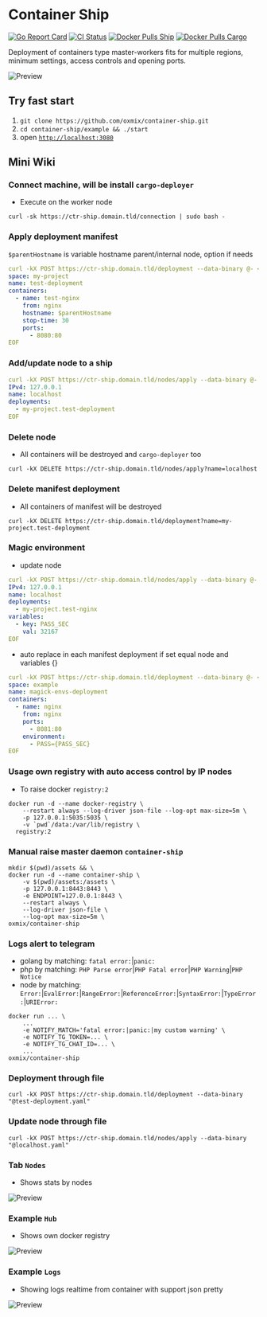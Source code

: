 # Container Ship
[![Go Report Card](https://goreportcard.com/badge/github.com/oxmix/container-ship)](https://goreportcard.com/report/github.com/oxmix/container-ship)
[![CI Status](https://github.com/oxmix/container-ship/workflows/test%20build%20publish/badge.svg)](https://github.com/oxmix/container-ship/actions/workflows/hub-docker.yaml)
[![Docker Pulls Ship](https://img.shields.io/docker/pulls/oxmix/container-ship.svg?logo=docker)](https://hub.docker.com/r/oxmix/container-ship)
[![Docker Pulls Cargo](https://img.shields.io/docker/pulls/oxmix/cargo-deployer.svg?logo=docker)](https://hub.docker.com/r/oxmix/cargo-deployer)

Deployment of containers type master-workers fits for multiple regions, minimum settings, access controls and opening ports.

![Preview](.github/preview/states.png)

## Try fast start

1. `git clone https://github.com/oxmix/container-ship.git`
2. `cd container-ship/example && ./start`
3. open [`http://localhost:3080`](http://localhost:3080)

## Mini Wiki

### Connect machine, will be install `cargo-deployer`
* Execute on the worker node
```shell
curl -sk https://ctr-ship.domain.tld/connection | sudo bash -
```

### Apply deployment manifest
`$parentHostname` is variable hostname parent/internal node, option if needs
```yaml
curl -kX POST https://ctr-ship.domain.tld/deployment --data-binary @- << 'EOF'
space: my-project
name: test-deployment
containers:
  - name: test-nginx
    from: nginx
    hostname: $parentHostname
    stop-time: 30
    ports:
      - 8080:80
EOF
```

### Add/update node to a ship
```yaml
curl -kX POST https://ctr-ship.domain.tld/nodes/apply --data-binary @- << 'EOF'
IPv4: 127.0.0.1
name: localhost
deployments:
  - my-project.test-deployment
EOF
```

### Delete node
* All containers will be destroyed and `cargo-deployer` too
```shell
curl -kX DELETE https://ctr-ship.domain.tld/nodes/apply?name=localhost
```

### Delete manifest deployment
* All containers of manifest will be destroyed
```shell
curl -kX DELETE https://ctr-ship.domain.tld/deployment?name=my-project.test-deployment
```

### Magic environment
* update node
```yaml
curl -kX POST https://ctr-ship.domain.tld/nodes/apply --data-binary @- << 'EOF'
IPv4: 127.0.0.1
name: localhost
deployments: 
  - my-project.test-nginx
variables:
  - key: PASS_SEC
    val: 32167
EOF
```
* auto replace in each manifest deployment if set equal node and variables {}
```yaml
curl -kX POST https://ctr-ship.domain.tld/deployment --data-binary @- << 'EOF'
space: example
name: magick-envs-deployment
containers:
  - name: nginx
    from: nginx
    ports:
      - 8081:80
    environment:
      - PASS={PASS_SEC}
EOF
```

### Usage own registry with auto access control by IP nodes
* To raise docker `registry:2`
```shell
docker run -d --name docker-registry \
    --restart always --log-driver json-file --log-opt max-size=5m \
    -p 127.0.0.1:5035:5035 \
    -v `pwd`/data:/var/lib/registry \
  registry:2
```

### Manual raise master daemon `container-ship`
```shell
mkdir $(pwd)/assets && \
docker run -d --name container-ship \
    -v $(pwd)/assets:/assets \
    -p 127.0.0.1:8443:8443 \
    -e ENDPOINT=127.0.0.1:8443 \
    --restart always \
    --log-driver json-file \
    --log-opt max-size=5m \
oxmix/container-ship
```

### Logs alert to telegram
* golang by matching: `fatal error:`|`panic:`
* php by matching: `PHP Parse error`|`PHP Fatal error`|`PHP Warning`|`PHP Notice`
* node by matching: `Error:`|`EvalError:`|`RangeError:`|`ReferenceError:`|`SyntaxError:`|`TypeError:`|`URIError:`
```shell
docker run ... \
    ...
    -e NOTIFY_MATCH='fatal error:|panic:|my custom warning' \
    -e NOTIFY_TG_TOKEN=... \
    -e NOTIFY_TG_CHAT_ID=... \
    ...
oxmix/container-ship
```

### Deployment through file
```shell
curl -kX POST https://ctr-ship.domain.tld/deployment --data-binary "@test-deployment.yaml"
```

### Update node through file
```shell
curl -kX POST https://ctr-ship.domain.tld/nodes/apply --data-binary "@localhost.yaml"
```

### Tab `Nodes`
* Shows stats by nodes

![Preview](.github/preview/nodes.png)

### Example `Hub`
* Shows own docker registry

![Preview](.github/preview/hub.png)

### Example `Logs`
* Showing logs realtime from container with support json pretty

![Preview](.github/preview/logs.png)